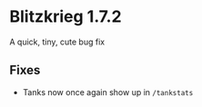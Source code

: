# Blitzkrieg 1.7.2

A quick, tiny, cute bug fix

## Fixes

- Tanks now once again show up in `/tankstats`

